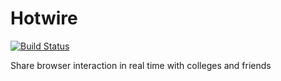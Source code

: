 # Hotwire

[![Build Status](https://travis-ci.org/davidspinat/hotwire.svg)](https://travis-ci.org/davidspinat/hotwire)

Share browser interaction in real time with colleges and friends